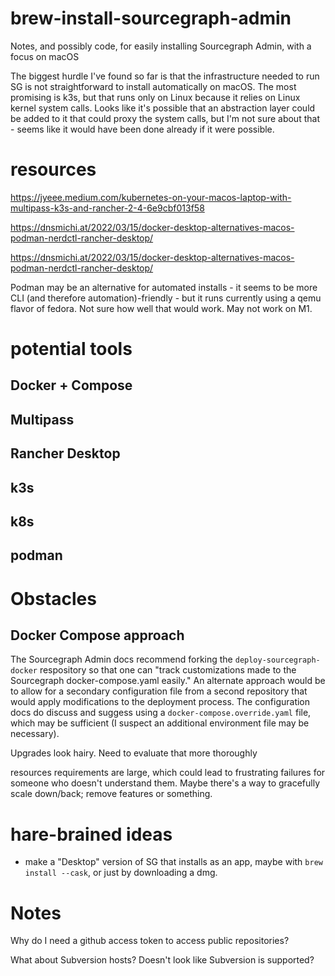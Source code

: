 # brew-install-sourcegraph-admin
Notes, and possibly code, for easily installing Sourcegraph Admin, with a focus on macOS

The biggest hurdle I've found so far is that the infrastructure needed to run SG is not straightforward to install automatically on macOS. The most promising is k3s, but that runs only on Linux because it relies on Linux kernel system calls. Looks like it's possible that an abstraction layer could be added to it that could proxy the system calls, but I'm not sure about that - seems like it would have been done already if it were possible.

# resources

https://jyeee.medium.com/kubernetes-on-your-macos-laptop-with-multipass-k3s-and-rancher-2-4-6e9cbf013f58

https://dnsmichi.at/2022/03/15/docker-desktop-alternatives-macos-podman-nerdctl-rancher-desktop/



https://dnsmichi.at/2022/03/15/docker-desktop-alternatives-macos-podman-nerdctl-rancher-desktop/

Podman may be an alternative for automated installs - it seems to be more CLI (and therefore automation)-friendly - but it runs currently using a qemu flavor of fedora. Not sure how well that would work. May not work on M1.

# potential tools
## Docker + Compose
## Multipass
## Rancher Desktop
## k3s
## k8s
## podman


# Obstacles

## Docker Compose approach
The Sourcegraph Admin docs recommend forking the `deploy-sourcegraph-docker` respository so that one can "track customizations made to the Sourcegraph docker-compose.yaml easily." An alternate approach would be to allow for a secondary configuration file from a second repository that would apply modifications to the deployment process. The configuration docs do discuss and suggess using a `docker-compose.override.yaml` file, which may be sufficient (I suspect an additional environment file may be necessary).

Upgrades look hairy. Need to evaluate that more thoroughly

resources requirements are large, which could lead to frustrating failures for someone who doesn't understand them. Maybe there's a way to gracefully scale down/back; remove features or something.

# hare-brained ideas
- make a "Desktop" version of SG that installs as an app, maybe with `brew install --cask`, or just by downloading a dmg.

# Notes
Why do I need a github access token to access public repositories?

What about Subversion hosts? Doesn't look like Subversion is supported?